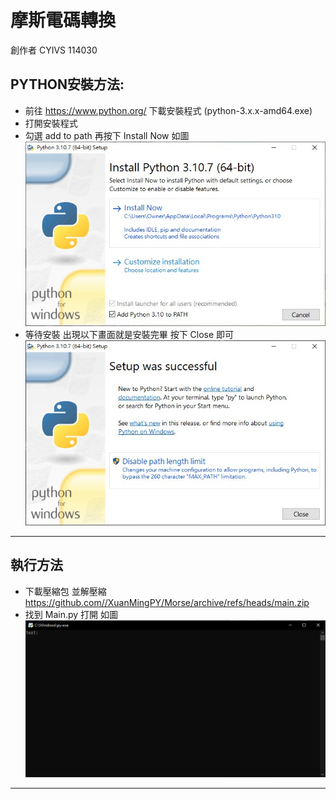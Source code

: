 # 摩斯電碼轉換 #
創作者 CYIVS 114030

## PYTHON安裝方法: ##
- 前往 https://www.python.org/ 下載安裝程式 (python-3.x.x-amd64.exe)
- 打開安裝程式
- 勾選 add to path 再按下 Install Now 如圖  
![addtopath](https://github.com/XuanMingPY/Morse/blob/main/addtopath.jpg)  
- 等待安裝 出現以下畫面就是安裝完畢 按下 Close 即可   
![install](https://github.com/XuanMingPY/Morse/blob/main/installsuccess.jpg)
---
## 執行方法 ##
- 下載壓縮包 並解壓縮 https://github.com//XuanMingPY/Morse/archive/refs/heads/main.zip
- 找到 Main.py 打開 如圖  
![mainfile](https://github.com/XuanMingPY/Morse/blob/main/cmd.jpg)

---